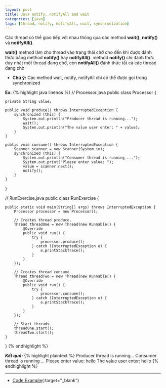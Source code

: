 ```yaml
---
layout: post
title: Java notify, notifyAll and wait
categories: [java]
tags: [thread, notify, notifyAll, wait, synchronization]
---
```


Các thread có thể giao tiếp với nhau thông qua các method **wait()**, **notify()** và **notifyAll()**.

**wait()** method làm cho thread vào trạng thái chờ cho đến khi được đánh thức bằng method **notify()** hay **notifyAll()**. method **notify()** chỉ đánh thức duy nhất một thread đang chờ, còn **notifyAll()** đánh thức tất cả các thread đang chờ

* **Chú ý:** Các method wait, notify, notifyAll chỉ có thể được gọi trong synchronized

**Ex:**
{% highlight java linenos %}
// Processor.java
public class Processor {

    private String value;

    public void produce() throws InterruptedException {
        synchronized (this) {
            System.out.println("Producer thread is running...");
            wait();
            System.out.println("The value user enter: " + value);
        }
    }

    public void consume() throws InterruptedException {
        Scanner scanner = new Scanner(System.in);
        synchronized (this) {
            System.out.println("Consumer thread is running ...");
            System.out.print("Please enter value: ");
            value = scanner.next();
            notify();
        }
    }
}

// RunExercise.java
public class RunExercise {

    public static void main(String[] args) throws InterruptedException {
        Processor processor = new Processor();

        // Creates thread produce.
        Thread threadOne = new Thread(new Runnable() {
            @Override
            public void run() {
                try {
                    processor.produce();
                } catch (InterruptedException e) {
                    e.printStackTrace();
                }
            }
        });

        // Creates thread consume
        Thread threadTwo = new Thread(new Runnable() {
            @Override
            public void run() {
                try {
                    processor.consume();
                } catch (InterruptedException e) {
                    e.printStackTrace();
                }
            }
        });

        // Start threads
        threadOne.start();
        threadTwo.start();
    }
}
{% endhighlight %}

***Kết quả:***
{% highlight plaintext %}
Producer thread is running...
Consumer thread is running ...
Please enter value: hello
The value user enter: hello
{% endhighlight %}

------
* [Code Example](https://github.com/jeptoong/learn-thread){:target="_blank"}